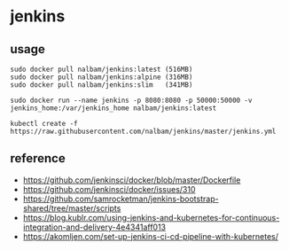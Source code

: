 # jenkins

## usage
```
sudo docker pull nalbam/jenkins:latest (516MB)
sudo docker pull nalbam/jenkins:alpine (316MB)
sudo docker pull nalbam/jenkins:slim   (341MB)

sudo docker run --name jenkins -p 8080:8080 -p 50000:50000 -v jenkins_home:/var/jenkins_home nalbam/jenkins:latest

kubectl create -f https://raw.githubusercontent.com/nalbam/jenkins/master/jenkins.yml
```

## reference
 * https://github.com/jenkinsci/docker/blob/master/Dockerfile
 * https://github.com/jenkinsci/docker/issues/310
 * https://github.com/samrocketman/jenkins-bootstrap-shared/tree/master/scripts
 * https://blog.kublr.com/using-jenkins-and-kubernetes-for-continuous-integration-and-delivery-4e4341aff013
 * https://akomljen.com/set-up-jenkins-ci-cd-pipeline-with-kubernetes/
